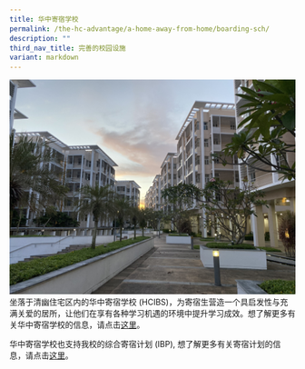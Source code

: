 ```yaml
---
title: 华中寄宿学校
permalink: /the-hc-advantage/a-home-away-from-home/boarding-sch/
description: ""
third_nav_title: 完善的校园设施
variant: markdown
---
```

![](/images/HCI_Boarding_School.jpg)
坐落于清幽住宅区内的华中寄宿学校  (HCIBS)，为寄宿生营造一个具启发性与充满关爱的居所，让他们在享有各种学习机遇的环境中提升学习成效。想了解更多有关华中寄宿学校的信息，请点击[这里](https://www.hcibs.edu.sg/)。 

华中寄宿学校也支持我校的综合寄宿计划 (IBP), 想了解更多有关寄宿计划的信息，请点击[这里](https://www.hcibs.edu.sg/integrated-boarding-programme)。 